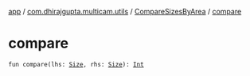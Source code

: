[app](../../index.md) / [com.dhirajgupta.multicam.utils](../index.md) / [CompareSizesByArea](index.md) / [compare](./compare.md)

# compare

`fun compare(lhs: `[`Size`](https://developer.android.com/reference/android/util/Size.html)`, rhs: `[`Size`](https://developer.android.com/reference/android/util/Size.html)`): `[`Int`](https://kotlinlang.org/api/latest/jvm/stdlib/kotlin/-int/index.html)